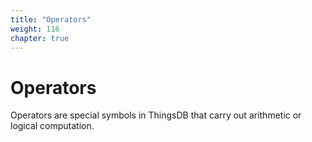 ```yaml
---
title: "Operators"
weight: 116
chapter: true
---
```


# Operators

Operators are special symbols in ThingsDB that carry out arithmetic or logical computation.
